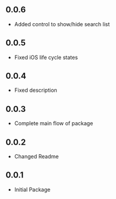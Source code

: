 ## 0.0.6

- Added control to show/hide search list

## 0.0.5

- Fixed iOS life cycle states

## 0.0.4

- Fixed description

## 0.0.3

- Complete main flow of  package

## 0.0.2

- Changed Readme

## 0.0.1

- Initial Package
